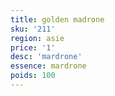 ```yaml
---
title: golden madrone 
sku: '211'
region: asie
price: '1'
desc: 'mardrone'
essence: mardrone
poids: 100
---
```

